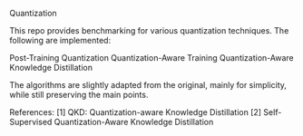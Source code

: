 Quantization

This repo provides benchmarking for various quantization techniques. The following are implemented:

Post-Training Quantization
Quantization-Aware Training
Quantization-Aware Knowledge Distillation

The algorithms are slightly adapted from the original, mainly for simplicity, while still preserving the main points.

References:
[1] QKD: Quantization-aware Knowledge Distillation
[2] Self-Supervised Quantization-Aware Knowledge Distillation